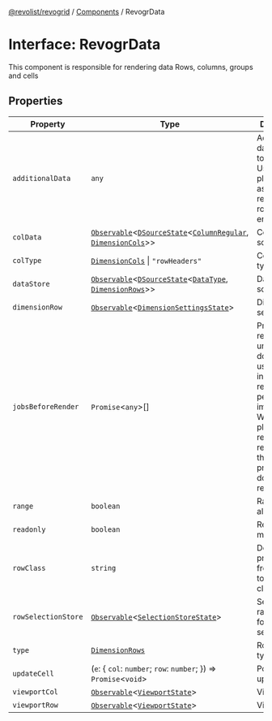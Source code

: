 [@revolist/revogrid](README.md) / [Components](Namespace.Components.md) / RevogrData

# Interface: RevogrData

This component is responsible for rendering data
Rows, columns, groups and cells

## Properties

| Property | Type | Description | Defined in |
| ------ | ------ | ------ | ------ |
| `additionalData` | `any` | Additional data to pass to renderer Used in plugins such as vue or react to pass root app entity to cells | [src/components.d.ts:304](https://github.com/revolist/revogrid/blob/424884a9332ccde4a5d40c39536fe61d1ccacbfc/src/components.d.ts#L304) |
| `colData` | [`Observable`](TypeAlias.Observable.md)\<[`DSourceState`](TypeAlias.DSourceState.md)\<[`ColumnRegular`](Interface.ColumnRegular.md), [`DimensionCols`](TypeAlias.DimensionCols.md)\>\> | Column source | [src/components.d.ts:308](https://github.com/revolist/revogrid/blob/424884a9332ccde4a5d40c39536fe61d1ccacbfc/src/components.d.ts#L308) |
| `colType` | [`DimensionCols`](TypeAlias.DimensionCols.md) \| `"rowHeaders"` | Column data type | [src/components.d.ts:312](https://github.com/revolist/revogrid/blob/424884a9332ccde4a5d40c39536fe61d1ccacbfc/src/components.d.ts#L312) |
| `dataStore` | [`Observable`](TypeAlias.Observable.md)\<[`DSourceState`](TypeAlias.DSourceState.md)\<[`DataType`](TypeAlias.DataType.md), [`DimensionRows`](TypeAlias.DimensionRows.md)\>\> | Data rows source | [src/components.d.ts:316](https://github.com/revolist/revogrid/blob/424884a9332ccde4a5d40c39536fe61d1ccacbfc/src/components.d.ts#L316) |
| `dimensionRow` | [`Observable`](TypeAlias.Observable.md)\<[`DimensionSettingsState`](Interface.DimensionSettingsState.md)\> | Dimension settings Y | [src/components.d.ts:320](https://github.com/revolist/revogrid/blob/424884a9332ccde4a5d40c39536fe61d1ccacbfc/src/components.d.ts#L320) |
| `jobsBeforeRender` | `Promise`\<`any`\>[] | Prevent rendering until job is done. Can be used for initial rendering performance improvement. When several plugins require initial rendering this will prevent double initial rendering. | [src/components.d.ts:324](https://github.com/revolist/revogrid/blob/424884a9332ccde4a5d40c39536fe61d1ccacbfc/src/components.d.ts#L324) |
| `range` | `boolean` | Range allowed | [src/components.d.ts:328](https://github.com/revolist/revogrid/blob/424884a9332ccde4a5d40c39536fe61d1ccacbfc/src/components.d.ts#L328) |
| `readonly` | `boolean` | Readonly mode | [src/components.d.ts:332](https://github.com/revolist/revogrid/blob/424884a9332ccde4a5d40c39536fe61d1ccacbfc/src/components.d.ts#L332) |
| `rowClass` | `string` | Defines property from which to read row class | [src/components.d.ts:336](https://github.com/revolist/revogrid/blob/424884a9332ccde4a5d40c39536fe61d1ccacbfc/src/components.d.ts#L336) |
| `rowSelectionStore` | [`Observable`](TypeAlias.Observable.md)\<[`SelectionStoreState`](TypeAlias.SelectionStoreState.md)\> | Selection, range, focus for row selection | [src/components.d.ts:340](https://github.com/revolist/revogrid/blob/424884a9332ccde4a5d40c39536fe61d1ccacbfc/src/components.d.ts#L340) |
| `type` | [`DimensionRows`](TypeAlias.DimensionRows.md) | Row data type | [src/components.d.ts:344](https://github.com/revolist/revogrid/blob/424884a9332ccde4a5d40c39536fe61d1ccacbfc/src/components.d.ts#L344) |
| `updateCell` | (`e`: \{ `col`: `number`; `row`: `number`; \}) => `Promise`\<`void`\> | Pointed cell update. | [src/components.d.ts:348](https://github.com/revolist/revogrid/blob/424884a9332ccde4a5d40c39536fe61d1ccacbfc/src/components.d.ts#L348) |
| `viewportCol` | [`Observable`](TypeAlias.Observable.md)\<[`ViewportState`](Interface.ViewportState.md)\> | Viewport X | [src/components.d.ts:352](https://github.com/revolist/revogrid/blob/424884a9332ccde4a5d40c39536fe61d1ccacbfc/src/components.d.ts#L352) |
| `viewportRow` | [`Observable`](TypeAlias.Observable.md)\<[`ViewportState`](Interface.ViewportState.md)\> | Viewport Y | [src/components.d.ts:356](https://github.com/revolist/revogrid/blob/424884a9332ccde4a5d40c39536fe61d1ccacbfc/src/components.d.ts#L356) |
